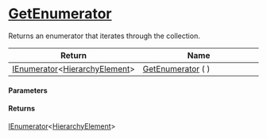 # [GetEnumerator](./HierarchyElement--GetEnumerator.md)

Returns an enumerator that iterates through the collection.

| Return<div><a href="#"><img width=225></a></div> | Name<div><a href="#"><img width=525></a></div> | 
| --- | --- | 
| [IEnumerator](https://docs.microsoft.com/en-us/dotnet/api/System.Collections.Generic.IEnumerator-1)\<[HierarchyElement](./../HierarchyElement.md)> | [GetEnumerator](./HierarchyElement--GetEnumerator.md) ( ) | 


#### Parameters

#### Returns
[IEnumerator](https://docs.microsoft.com/en-us/dotnet/api/System.Collections.Generic.IEnumerator-1)\<[HierarchyElement](./../HierarchyElement.md)><br>
